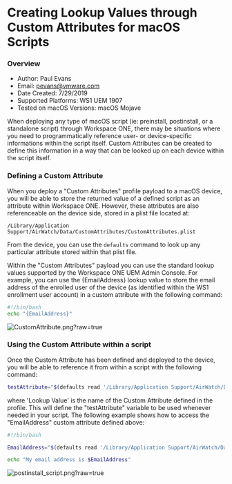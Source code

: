 # Creating Lookup Values through Custom Attributes for macOS Scripts

### Overview
* Author: Paul Evans
* Email: pevans@vmware.com
* Date Created: 7/29/2019
* Supported Platforms: WS1 UEM 1907
* Tested on macOS Versions: macOS Mojave
<!-- Summary Start -->
When deploying any type of macOS script (ie: preinstall, postinstall, or a standalone script) through Workspace ONE, there may be situations where you need to programmatically reference user- or device-specific informations within the script itself.  Custom Attributes can be created to define this information in a way that can be looked up on each device within the script itself.
<!-- Summary End -->
### Defining a Custom Attribute

When you deploy a "Custom Attributes" profile payload to a macOS device, you will be able to store the returned value of a defined script as an attribute within Workspace ONE.  However, these attributes are also referenceable on the device side, stored in a plist file located at:

```/Library/Application Support/AirWatch/Data/CustomAttributes/CustomAttributes.plist```

From the device, you can use the ```defaults``` command to look up any particular attribute stored within that plist file.

Within the "Custom Attributes" payload you can use the standard lookup values supported by the Workspace ONE UEM Admin Console.  For example, you can use the {EmailAddress} lookup value to store the email address of the enrolled user of the device (as identified within the WS1 enrollment user account) in a custom attribute with the following command:

```bash
#!/bin/bash
echo "{EmailAddress}"
```

![CustomAttribute.png?raw=true](/macOS-Samples/Scripts/Creating_Lookup_Values_through_Custom_Attributes/bin/CustomAttribute.png)

### Using the Custom Attribute within a script

Once the Custom Attribute has been defined and deployed to the device, you will be able to reference it from within a script with the following command:

```bash
testAttribute="$(defaults read '/Library/Application Support/AirWatch/Data/CustomAttributes/CustomAttributes' 'Lookup Value')"
```

where 'Lookup Value' is the name of the Custom Attribute defined in the profile.  This will define the "testAttribute" variable to be used whenever needed in your script.  The following example shows how to access the "EmailAddress" custom attribute defined above:


```bash
#!/bin/bash

EmailAddress="$(defaults read '/Library/Application Support/AirWatch/Data/CustomAttributes/CustomAttributes' 'EmailAddress')"

echo "My email address is $EmailAddress"
```

![postinstall_script.png?raw=true](/macOS-Samples/Scripts/Creating_Lookup_Values_through_Custom_Attributes/bin/postinstall_script.png)

